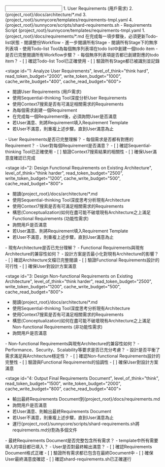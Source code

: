 <input>
  <context>
  1. User Requirements (用戶需求)
  2. {project_root}/docs/architecture/*.md
  3. {project_root}/sunnycore/templates/requirements-tmpl.yaml
  4. {project_root}/sunnycore/scripts/shard-requirements.sh - Requirements Script
  </context>
  <templates>
  {project_root}/sunnycore/templates/requirements-tmpl.yaml
  </templates>
</input>

<output>
1. {project_root}/docs/requirements/*.md
</output>

<constraints importance="Critical">
在完成每一項步驟後，必須更新Todo-list狀態
</constraints>

<workflow importance="Critical">
  <stage id="0: Create Todo List", level_of_think="think", read_token_budget="1000", write_token_budget="500", cache_write_budget="200", cache_read_budget="300">
  - 閱讀整份Workflow
  - 進一步閱讀所有Stage
  - 閱讀所有Stage下的無序列表項
  - 使用Todo-list Tool為每個無序列表項在todo list中創建一個todo item

  <questions>
  - 是否已完整閱讀所有Workflow步驟？
  - 每個無序列表項是否都已創建對應的todo item？
  </questions>

  <checks>
  - [ ] 確認Todo-list Tool已正確使用
  - [ ] 驗證所有Stage都已被識別並記錄
  </checks>
  </stage>

  <stage id="1: Analyze User Requirements", level_of_think="think hard", read_token_budget="2000", write_token_budget="1000", cache_write_budget="400", cache_read_budget="600">
  - 閱讀User Requirements (用戶需求)
  - 使用Sequential-thinking Tool深度分析User Requirements
  - 使用Context7搜索是否有可滿足相關需求的Requirements
  - 為每個需求創建一個Requirement
  - 在完成每一個Requirement後，必須詢問User是否滿意
  - 若User滿意、則將Requirement填入Requirement Template
  - 若User不滿意，則重複上述步驟，直到User滿意為止

  <questions>
  - User Requirements是否已完整理解？
  - 每個需求是否都有對應的Requirement？
  - User對每個Requirement是否滿意？
  </questions>

  <checks>
  - [ ] 確認Sequential-thinking Tool已正確使用
  - [ ] 驗證Context7搜索結果的相關性
  - [ ] 確保User滿意度確認已完成
  </checks>
  </stage>

  <stage id="2: Design Functional Requirements on Existing Architecture", level_of_think="think harder", read_token_budget="2500", write_token_budget="1200", cache_write_budget="500", cache_read_budget="800">
  - 閱讀{project_root}/docs/architecture/*.md
  - 使用Sequential-thinking Tool深度思考分析現有Architecture
  - 使用Context7搜索是否有可滿足相關需求的Requirements
  - 構思(Conceptualization)如何在盡可能不破壞現有Architecture之上滿足Functional Requirements (功能性需求)
  - 詢問用戶是否滿意
  - 若User滿意、則將Requirement填入Requirement Template
  - 若User不滿意，則重複上述步驟，直到User滿意為止

  <questions>
  - 現有Architecture是否已充分理解？
  - Functional Requirements與現有Architecture的兼容性如何？
  - 設計方案是否最小化對現有Architecture的影響？
  </questions>

  <checks>
  - [ ] 確認Architecture文檔已完整閱讀
  - [ ] 驗證Functional Requirements設計的可行性
  - [ ] 確保User對設計方案滿意
  </checks>
  </stage>

  <stage id="3: Design Non-functional Requirements on Existing Architecture", level_of_think="think harder", read_token_budget="2500", write_token_budget="1200", cache_write_budget="500", cache_read_budget="800">
  - 閱讀{project_root}/docs/architecture/*.md
  - 使用Sequential-thinking Tool深度思考分析現有Architecture
  - 使用Context7搜索是否有可滿足相關需求的Requirements
  - 構思(Conceptualization)如何在盡可能不破壞現有Architecture之上滿足Non-functional Requirements (非功能性需求)
  - 詢問用戶是否滿意

  <questions>
  - Non-functional Requirements與現有Architecture的兼容性如何？
  - Performance、Security、Scalability等要求是否已充分考慮？
  - 設計是否平衡了需求滿足與Architecture穩定性？
  </questions>

  <checks>
  - [ ] 確認Non-functional Requirements設計的完整性
  - [ ] 驗證與Functional Requirements的協調性
  - [ ] 確保User對設計方案滿意
  </checks>
  </stage>

  <stage id="4: Output Final Requirements Document", level_of_think="think", read_token_budget="1500", write_token_budget="2000", cache_write_budget="800", cache_read_budget="400">
  - 輸出最終Requirements Document到{project_root}/docs/requirements.md
  - 詢問用戶是否滿意
  - 若User滿意、則輸出最終Requirements Document
  - 若User不滿意，則重複上述步驟，直到User滿意為止
  - 運行{project_root}/sunnycore/scripts/shard-requirements.sh將requirements.md分割為多個文件

  <questions>
  - 最終Requirements Document是否完整包含所有需求？
  - template中所有需要填入的項目都已填入？
  - User是否對最終輸出滿意？
  </questions>

  <checks>
  - [ ] 確認Requirements Document格式正確
  - [ ] 驗證所有需求都已包含在最終Document中
  - [ ] 確保User最終滿意度確認
  - [ ] 確認shard-requirements.sh已正確運行
  </checks>
  </stage>
</workflow>